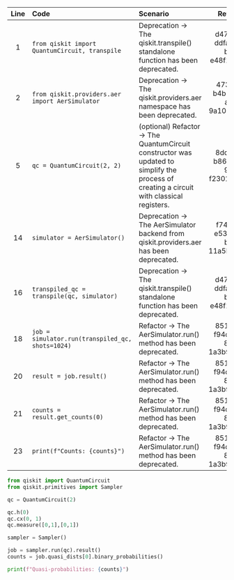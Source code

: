 | Line | Code | Scenario | Reference | Artifact | Refactoring |
| :--: | :--- | :------- | :-------: | :------- | :---------- |
| 1 | `from qiskit import QuantumCircuit, transpile` | Deprecation -> The qiskit.transpile() standalone function has been deprecated. | d4726210-ddfa-450e-b2d9-e48f10640acb | qiskit.transpile | `from qiskit import QuantumCircuit` |
| 2 | `from qiskit.providers.aer import AerSimulator` | Deprecation -> The qiskit.providers.aer namespace has been deprecated. | 473a242f-b4b1-4177-a4bc-9a105c31252d | qiskit.providers.aer | `from qiskit.primitives import Sampler` |
| 5 | `qc = QuantumCircuit(2, 2)` | (optional) Refactor -> The QuantumCircuit constructor was updated to simplify the process of creating a circuit with classical registers. | 8dd1c964-b86a-4c28-971c-f23019819779 | QuantumCircuit | `qc = QuantumCircuit(2)` |
| 14 | `simulator = AerSimulator()` | Deprecation -> The AerSimulator backend from qiskit.providers.aer has been deprecated. | f74c4314-e53f-42a9-b3a3-11a5b2829158 | AerSimulator | `sampler = Sampler()` |
| 16 | `transpiled_qc = transpile(qc, simulator)` | Deprecation -> The qiskit.transpile() standalone function has been deprecated. | d4726210-ddfa-450e-b2d9-e48f10640acb | transpile | `qc.measure([0,1],[0,1])` |
| 18 | `job = simulator.run(transpiled_qc, shots=1024)` | Refactor -> The AerSimulator.run() method has been deprecated. | 851c3562-f94d-4952-8705-1a3b90940656 | run | `job = sampler.run(qc).result()` |
| 20 | `result = job.result()` | Refactor -> The AerSimulator.run() method has been deprecated. | 851c3562-f94d-4952-8705-1a3b90940656 | result | `counts = job.quasi_dists[0].binary_probabilities()` |
| 21 | `counts = result.get_counts(0)` | Refactor -> The AerSimulator.run() method has been deprecated. | 851c3562-f94d-4952-8705-1a3b90940656 | get_counts | |
| 23 | `print(f"Counts: {counts}")` | Refactor -> The AerSimulator.run() method has been deprecated. | 851c3562-f94d-4952-8705-1a3b90940656 | print | `print(f"Quasi-probabilities: {counts}")` |


```python
from qiskit import QuantumCircuit
from qiskit.primitives import Sampler

qc = QuantumCircuit(2)

qc.h(0)
qc.cx(0, 1)
qc.measure([0,1],[0,1])

sampler = Sampler()

job = sampler.run(qc).result()
counts = job.quasi_dists[0].binary_probabilities()

print(f"Quasi-probabilities: {counts}")
```